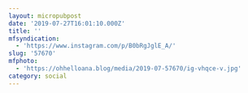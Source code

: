 ```yaml
---
layout: micropubpost
date: '2019-07-27T16:01:10.000Z'
title: ''
mfsyndication:
  - 'https://www.instagram.com/p/B0bRgJglE_A/'
slug: '57670'
mfphoto:
  - 'https://ohhelloana.blog/media/2019-07-57670/ig-vhqce-v.jpg'
category: social
---
```

